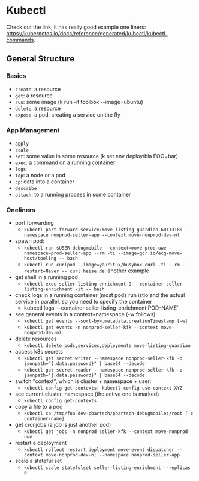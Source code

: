 # Kubectl

Check out the link, it has really good example one liners: <https://kubernetes.io/docs/reference/generated/kubectl/kubectl-commands>.

## General Structure

### Basics
* `create`: a resource
* `get`: a resource
* `run`: some image (k run -it toolbox --image=ubuntu)
* `delete`: a resource
* `expose`: a pod, creating a service on the fly

### App Management
* `apply`
* `scale`
* `set`: some value in some resource (k set env deploy/bla FOO=bar)
* `exec`: a command on a running container
* `logs`
* `top`: a node or a pod
* `cp`: data into a container
* `describe`
* `attach`: to a running process in some container

### Oneliners

* port forwarding
  * `kubectl port-forward service/move-listing-guardian 60113:80 --namespace nonprod-seller-app --context move-nonprod-dev-nl`
* spawn pod:
  * `kubectl run $USER-debugmobile --context=move-prod-uwe --namespace=prod-seller-app --rm -ti --image=gcr.io/ecg-move-host/tooling -- bash`
  * `kubectl run curlpod --image=yauritux/busybox-curl -ti --rm --restart=Never -- curl heise.de`: another example
* get shell in a running pod
  * `kubectl exec seller-listing-enrichment-9 --container seller-listing-enrichment -it -- bash`
* check logs in a running container (most pods run istio and the actual service in parallel, so you need to specify the container
  * kubectl logs —container seller-listing-enrichment POD-NAME`
* see general events in a context+namespace (-w follows)
  * `kubectl get events --sort-by=.metadata.creationTimestamp [-w]`
  * `kubectl get events -n nonprod-seller-kfk --context move-nonprod-dev-nl`
* delete resources
  * `kubectl delete pods,services,deployments move-listing-guardian`
* access k8s secrets
  * `kubectl get secret writer --namespace nonprod-seller-kfk -o jsonpath="{.data.password}" | base64 --decode`
  * `kubectl get secret reader --namespace nonprod-seller-kfk -o jsonpath="{.data.password}" | base64 --decode`
* switch "context", which is cluster + namespace + user:
  * `kubectl config get-contexts; kubectl config use-context XYZ`
* see current cluster, namespace (the active one is marked)
  * `kubectl config get-contexts`
* copy a file to a pod
  * `kubectl cp /tmp/foo dev-pbartsch/pbartsch-debugmobile:/root [-c container-name]`
* get cronjobs (a job is just another pod)
  * `kubectl get jobs -n nonprod-seller-kfk --context move-nonprod-uwe`
* restart a deployment
  * `kubectl rollout restart deployment move-event-dispatcher --context move-nonprod-dev-nl --namespace nonprod-seller-app`
* scale a stateful set
  * `kubectl scale statefulset seller-listing-enrichment --replicas 0`

